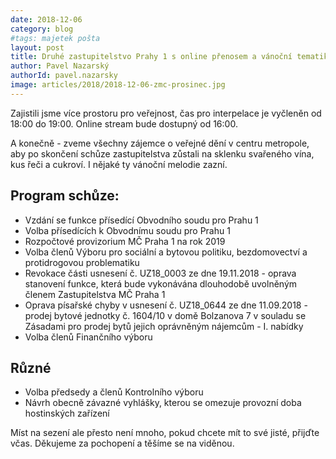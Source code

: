 ```yaml
---
date: 2018-12-06
category: blog
#tags: majetek pošta
layout: post
title: Druhé zastupitelstvo Prahy 1 s online přenosem a vánoční tematikou
author: Pavel Nazarský
authorId: pavel.nazarsky
image: articles/2018/2018-12-06-zmc-prosinec.jpg
---
```


Zajistili jsme více prostoru pro veřejnost, čas pro interpelace je vyčleněn od 18:00 do 19:00. Online stream bude dostupný od 16:00. 

A konečně - zveme všechny zájemce o veřejné dění v centru metropole, aby po skončení schůze zastupitelstva zůstali na sklenku svařeného vína, kus řeči a cukroví. I nějaké ty vánoční melodie zazní. 

## Program schůze:
- Vzdání se funkce přísedící Obvodního soudu pro Prahu 1
- Volba přísedících k Obvodnímu soudu pro Prahu 1
- Rozpočtové provizorium MČ Praha 1 na rok 2019
- Volba členů Výboru pro sociální a bytovou politiku, bezdomovectví a protidrogovou problematiku
- Revokace části usnesení č. UZ18_0003 ze dne 19.11.2018 - oprava stanovení funkce, která bude vykonávána dlouhodobě uvolněným členem Zastupitelstva MČ Praha 1
- Oprava písařské chyby v usnesení č. UZ18_0644 ze dne 11.09.2018 - prodej bytové jednotky č. 1604/10 v domě Bolzanova 7 v souladu se Zásadami pro prodej bytů jejich oprávněným nájemcům - I. nabídky
- Volba členů Finančního výboru

## Různé
- Volba předsedy a členů Kontrolního výboru
- Návrh obecně závazné vyhlášky, kterou se omezuje provozní doba hostinských zařízení

Míst na sezení ale přesto není mnoho, pokud chcete mít to své jisté, přijďte včas. Děkujeme za pochopení a těšíme se na viděnou.
